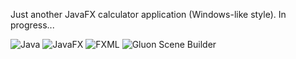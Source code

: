 Just another JavaFX calculator application (Windows-like style).
In progress...

![Java](https://img.shields.io/badge/-Java-05122A?style=flat&logo=Java&logoColor=FFA518) ![JavaFX](https://img.shields.io/badge/-JavaFX-05122A?style=flat) ![FXML](https://img.shields.io/badge/-FXML-05122A?style=flat) ![Gluon Scene Builder](https://img.shields.io/badge/-Gluon_Scene_Builder-05122A?style=flat)